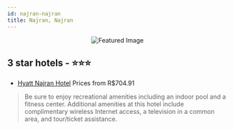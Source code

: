 ```yaml
---
id: najran-najran
title: Najran, Najran
---
```


<center><img src="https://i.travelapi.com/hotels/11000000/10220000/10215900/10215809/8201ad39_b.jpg" alt="Featured Image" /></center>


##  3 star hotels - ⭐️⭐️⭐️

-    [Hyatt Najran Hotel](https://www.hurb.com/br/hotels/najran/hyatt-najran-hotel-JNP-JP037904?cmp=18055) Prices from R$704.91
   > Be sure to enjoy recreational amenities including an indoor pool and a fitness center. Additional amenities at this hotel include complimentary wireless Internet access, a television in a common area, and tour/ticket assistance.
